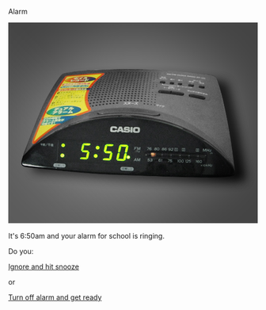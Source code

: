 Alarm

![alarm clock](images/alarm.jpg)

It's 6:50am and your alarm for school is ringing.

Do you:

[Ignore and hit snooze](bad-day/late.md)

or

[Turn off alarm and get ready](good-day/early.md)
